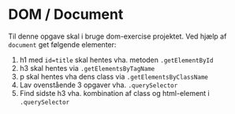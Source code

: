 # DOM / Document

Til denne opgave skal i bruge dom-exercise projektet.
Ved hjælp af `document` get følgende elementer:

1. h1 med `id=title` skal hentes vha. metoden `.getElementById`
2. h3 skal hentes via `.getElementsByTagName`
3. p skal hentes vha dens class via `.getElementsByClassName`
4. Lav ovenstående 3 opgaver vha. `.querySelector`
5. Find sidste h3 vha. kombination af class og html-element i `.querySelector`
